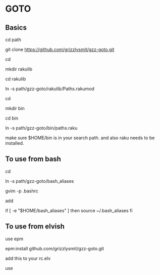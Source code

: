 GOTO
====

## Basics 

cd path

git clone https://github.com/grizzlysmit/gzz-goto.git

cd

mkdir rakulib

cd rakulib

ln -s path/gzz-goto/rakulib/Paths.rakumod

cd

mkdir bin

cd bin

ln -s path/gzz-goto/bin/paths.raku

make sure $HOME/bin is in your search path.
and also raku needs to be installed.

## To use  from bash

cd

ln -s path/gzz-goto/bash_aliases

gvim -p .bashrc

add 

if [ -e "$HOME/bash_aliases" ]
then
    source ~/.bash_aliases
fi



## To use from elvish

use epm

epm:install github.com/grizzlysmit/gzz-goto.git

add this to your rc.elv

use 

